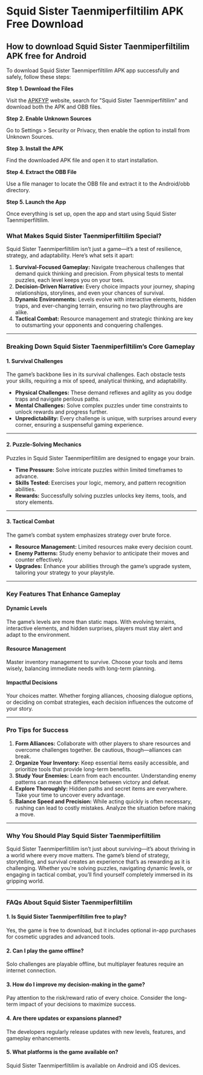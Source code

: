 # Squid Sister Taenmiperfiltilim APK Free Download

## How to download Squid Sister Taenmiperfiltilim APK free for Android
To download Squid Sister Taenmiperfiltilim APK app successfully and safely, follow these steps:

**Step 1. Download the Files**

Visit the [APKFYP](https://apkfyp.com/) website, search for "Squid Sister Taenmiperfiltilim" and download both the APK and OBB files.

**Step 2. Enable Unknown Sources**

Go to Settings > Security or Privacy, then enable the option to install from Unknown Sources.

**Step 3. Install the APK**

Find the downloaded APK file and open it to start installation.

**Step 4. Extract the OBB File**

Use a file manager to locate the OBB file and extract it to the Android/obb directory.

**Step 5. Launch the App**

Once everything is set up, open the app and start using Squid Sister Taenmiperfiltilim.

### **What Makes Squid Sister Taenmiperfiltilim Special?**

Squid Sister Taenmiperfiltilim isn’t just a game—it’s a test of resilience, strategy, and adaptability. Here’s what sets it apart:  

1. **Survival-Focused Gameplay:** Navigate treacherous challenges that demand quick thinking and precision. From physical tests to mental puzzles, each level keeps you on your toes.  
2. **Decision-Driven Narrative:** Every choice impacts your journey, shaping relationships, storylines, and even your chances of survival.  
3. **Dynamic Environments:** Levels evolve with interactive elements, hidden traps, and ever-changing terrain, ensuring no two playthroughs are alike.  
4. **Tactical Combat:** Resource management and strategic thinking are key to outsmarting your opponents and conquering challenges.  

---

### **Breaking Down Squid Sister Taenmiperfiltilim’s Core Gameplay**

#### **1. Survival Challenges**  
The game’s backbone lies in its survival challenges. Each obstacle tests your skills, requiring a mix of speed, analytical thinking, and adaptability.  

- **Physical Challenges:** These demand reflexes and agility as you dodge traps and navigate perilous paths.  
- **Mental Challenges:** Solve complex puzzles under time constraints to unlock rewards and progress further.  
- **Unpredictability:** Every challenge is unique, with surprises around every corner, ensuring a suspenseful gaming experience.

---

#### **2. Puzzle-Solving Mechanics**  
Puzzles in Squid Sister Taenmiperfiltilim are designed to engage your brain.  

- **Time Pressure:** Solve intricate puzzles within limited timeframes to advance.  
- **Skills Tested:** Exercises your logic, memory, and pattern recognition abilities.  
- **Rewards:** Successfully solving puzzles unlocks key items, tools, and story elements.

---

#### **3. Tactical Combat**  
The game’s combat system emphasizes strategy over brute force.  

- **Resource Management:** Limited resources make every decision count.  
- **Enemy Patterns:** Study enemy behavior to anticipate their moves and counter effectively.  
- **Upgrades:** Enhance your abilities through the game’s upgrade system, tailoring your strategy to your playstyle.

---

### **Key Features That Enhance Gameplay**

#### **Dynamic Levels**  
The game’s levels are more than static maps. With evolving terrains, interactive elements, and hidden surprises, players must stay alert and adapt to the environment.

#### **Resource Management**  
Master inventory management to survive. Choose your tools and items wisely, balancing immediate needs with long-term planning.

#### **Impactful Decisions**  
Your choices matter. Whether forging alliances, choosing dialogue options, or deciding on combat strategies, each decision influences the outcome of your story.

---

### **Pro Tips for Success**

1. **Form Alliances:** Collaborate with other players to share resources and overcome challenges together. Be cautious, though—alliances can break.  
2. **Organize Your Inventory:** Keep essential items easily accessible, and prioritize tools that provide long-term benefits.  
3. **Study Your Enemies:** Learn from each encounter. Understanding enemy patterns can mean the difference between victory and defeat.  
4. **Explore Thoroughly:** Hidden paths and secret items are everywhere. Take your time to uncover every advantage.  
5. **Balance Speed and Precision:** While acting quickly is often necessary, rushing can lead to costly mistakes. Analyze the situation before making a move.  

---

### **Why You Should Play Squid Sister Taenmiperfiltilim**

Squid Sister Taenmiperfiltilim isn’t just about surviving—it’s about thriving in a world where every move matters. The game’s blend of strategy, storytelling, and survival creates an experience that’s as rewarding as it is challenging. Whether you’re solving puzzles, navigating dynamic levels, or engaging in tactical combat, you’ll find yourself completely immersed in its gripping world.

---

### **FAQs About Squid Sister Taenmiperfiltilim**  

#### **1. Is Squid Sister Taenmiperfiltilim free to play?**  
Yes, the game is free to download, but it includes optional in-app purchases for cosmetic upgrades and advanced tools.

#### **2. Can I play the game offline?**  
Solo challenges are playable offline, but multiplayer features require an internet connection.

#### **3. How do I improve my decision-making in the game?**  
Pay attention to the risk/reward ratio of every choice. Consider the long-term impact of your decisions to maximize success.

#### **4. Are there updates or expansions planned?**  
The developers regularly release updates with new levels, features, and gameplay enhancements.

#### **5. What platforms is the game available on?**  
Squid Sister Taenmiperfiltilim is available on Android and iOS devices.  
